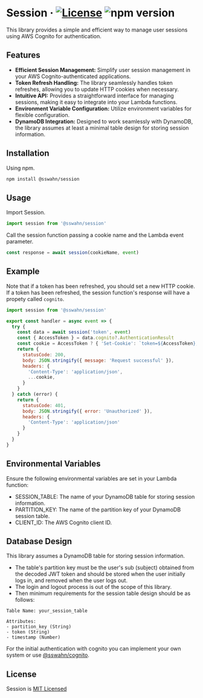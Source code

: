 # Session · [![License](https://img.shields.io/badge/License-MIT-blue.svg)](https://github.com/sswahn/session/blob/main/LICENSE) ![npm version](https://img.shields.io/npm/v/@sswahn/session)

This library provides a simple and efficient way to manage user sessions using AWS Cognito for authentication.

## Features
- **Efficient Session Management:** Simplify user session management in your AWS Cognito-authenticated applications.
- **Token Refresh Handling:** The library seamlessly handles token refreshes, allowing you to update HTTP cookies when necessary.
- **Intuitive API:** Provides a straightforward interface for managing sessions, making it easy to integrate into your Lambda functions.
- **Environment Variable Configuration:** Utilize environment variables for flexible configuration.
- **DynamoDB Integration:** Designed to work seamlessly with DynamoDB, the library assumes at least a minimal table design for storing session information.

  
## Installation
Using npm.
```bash
npm install @sswahn/session
```

## Usage
Import Session.  
```javascript
import session from '@sswahn/session'
```

Call the session function passing a cookie name and the Lambda event parameter.
```javascript
const response = await session(cookieName, event)
```

## Example
Note that if a token has been refreshed, you should set a new HTTP cookie. If a token has been refreshed, the session function's response will have a propety called `cognito`.
```javascript
import session from '@sswahn/session'

export const handler = async event => {
  try {
    const data = await session('token', event)
    const { AccessToken } = data.cognito?.AuthenticationResult
    const cookie = AccessToken ? { 'Set-Cookie': `token=${AccessToken}; HttpOnly;` } : {}
    return {
      statusCode: 200,
      body: JSON.stringify({ message: 'Request successful' }),
      headers: {
        'Content-Type': 'application/json',
        ...cookie,
      }
    }
  } catch (error) {
    return {
      statusCode: 401,
      body: JSON.stringify({ error: 'Unauthorized' }),
      headers: {
        'Content-Type': 'application/json'
      }
    }
  }
}
```

## Environmental Variables
Ensure the following environmental variables are set in your Lambda function:

- SESSION_TABLE: The name of your DynamoDB table for storing session information.
- PARTITION_KEY: The name of the partition key of your DynamoDB session table.
- CLIENT_ID: The AWS Cognito client ID.

## Database Design
This library assumes a DynamoDB table for storing session information.  

- The table's partition key must be the user's sub (subject) obtained from the decoded JWT token and should be stored when the user initially logs in, and removed when the user logs out.
- The login and logout process is out of the scope of this library.
- Then minimum requirements for the session table design should be as follows:
```plaintext
Table Name: your_session_table

Attributes:
- partition_key (String)
- token (String)
- timestamp (Number)
```

For the initial authentication with cognito you can implement your own system or use [@sswahn/cognito](https://www.npmjs.com/package/@sswahn/cognito).

## License
Session is [MIT Licensed](https://github.com/sswahn/session/blob/main/LICENSE)
